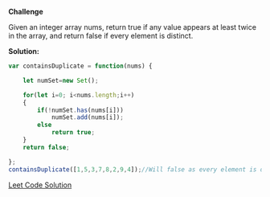 **Challenge**

Given an integer array nums, return true if any value appears at least twice in the array, and return false if every element is distinct.


**Solution:**

```js
var containsDuplicate = function(nums) {

    let numSet=new Set();

    for(let i=0; i<nums.length;i++)
    {
        if(!numSet.has(nums[i]))
            numSet.add(nums[i]);
        else
            return true;
    }
    return false;

};
containsDuplicate([1,5,3,7,8,2,9,4]);//Will false as every element is distinct
```

[Leet Code Solution](https://leetcode.com/problems/contains-duplicate/submissions/978410025/)